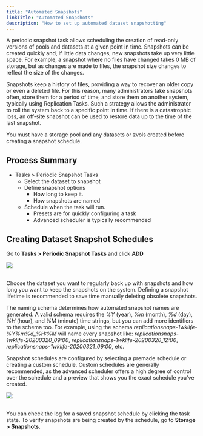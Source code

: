 ```yaml
---
title: "Automated Snapshots"
linkTitle: "Automated Snapshots"
description: "How to set up automated dataset snapshotting"
---
```


A periodic snapshot task allows scheduling the creation of read-only versions of pools and datasets at a given point in time.
Snapshots can be created quickly and, if little data changes, new snapshots take up very little space.
For example, a snapshot where no files have changed takes 0 MB of storage, but as changes are made to files, the snapshot size changes to reflect the size of the changes.

Snapshots keep a history of files, providing a way to recover an older copy or even a deleted file.
For this reason, many administrators take snapshots often, store them for a period of time, and store them on another system, typically using Replication Tasks.
Such a strategy allows the administrator to roll the system back to a specific point in time.
If there is a catastrophic loss, an off-site snapshot can be used to restore data up to the time of the last snapshot.

You must have a storage pool and any datasets or zvols created before creating a snapshot schedule.

## Process Summary

* Tasks > Periodic Snapshot Tasks
  * Select the dataset to snapshot
  * Define snapshot options
    * How long to keep it.
    * How snapshots are named
  * Schedule when the task will run.
    * Presets are for quickly configuring a task
    * Advanced scheduler is typically recommended

## Creating Dataset Snapshot Schedules

Go to **Tasks > Periodic Snapshot Tasks** and click **ADD**

<img src="/images/tasks-periodicsnap-add.png">
<br><br>

Choose the dataset you want to regularly back up with snapshots and how long you want to keep the snapshots on the system.
Defining a snapshot lifetime is recommended to save time manually deleting obsolete snapshots.

The naming schema determines how automated snapshot names are generated.
A valid schema requires the *%Y* (year), *%m* (month), *%d* (day), *%H* (hour), and *%M* (minute) time strings, but you can add more identifiers to the schema too.
For example, using the schema <i>replicationsnaps-1wklife-%Y%m%d_%H:%M</i> will name every snapshot like: <i>replicationsnaps-1wklife-20200320_09:00</i>, <i>replicationsnaps-1wklife-20200320_12:00</i>, <i>replicationsnaps-1wklife-20200321_09:00</i>, etc.

Snapshot schedules are configured by selecting a premade schedule or creating a custom schedule.
Custom schedules are generally recommended, as the advanced scheduler offers a high degree of control over the schedule and a preview that shows you the exact schedule you've created.

<img src="/images/advanced-scheduler.png">
<br><br>

You can check the log for a saved snapshot schedule by clicking the task state.
To verify snapshots are being created by the schedule, go to **Storage > Snapshots**.